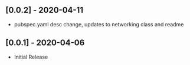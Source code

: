 ## [0.0.2] - 2020-04-11

* pubspec.yaml desc change, updates to networking class and readme

## [0.0.1] - 2020-04-06

* Initial Release